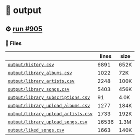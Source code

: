 # 📝  output 

## ⚙️ [run #905](https://github.com/jwenerd/ytm-dl/actions/runs/8602736214)

### 📁 Files

|                                                                         |lines|size|
|-------------------------------------------------------------------------|-----|----|
|[`output/history.csv` ](output/history.csv)                              |6891 |652K|
|[`output/library_albums.csv` ](output/library_albums.csv)                |1022 |72K |
|[`output/library_artists.csv` ](output/library_artists.csv)              |2248 |100K|
|[`output/library_songs.csv` ](output/library_songs.csv)                  |5403 |456K|
|[`output/library_subscriptions.csv` ](output/library_subscriptions.csv)  |91   |4.0K|
|[`output/library_upload_albums.csv` ](output/library_upload_albums.csv)  |1277 |184K|
|[`output/library_upload_artists.csv` ](output/library_upload_artists.csv)|1733 |192K|
|[`output/library_upload_songs.csv` ](output/library_upload_songs.csv)    |16536|1.3M|
|[`output/liked_songs.csv` ](output/liked_songs.csv)                      |1663 |140K|